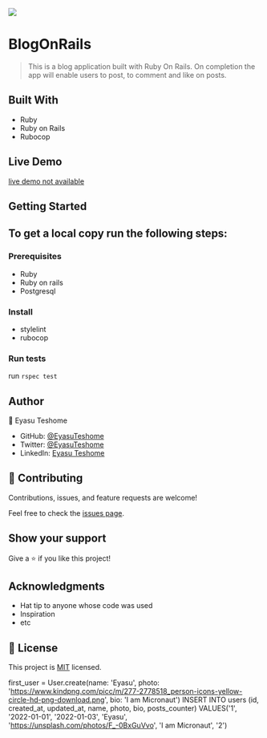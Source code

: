 ![](https://img.shields.io/badge/Microverse-blueviolet)

# BlogOnRails

> This is a blog application built with Ruby On Rails. On completion the app will enable users to post, to comment and like on posts.

## Built With

- Ruby
- Ruby on Rails
- Rubocop

## Live Demo

[live demo not available]()


## Getting Started

## To get a local copy run the following steps:

### Prerequisites
- Ruby
- Ruby on rails
- Postgresql

### Install
- stylelint
- rubocop

### Run tests
run `rspec test`

## Author
👤 Eyasu Teshome

- GitHub: [@EyasuTeshome](https://github.com/EyasuTeshome)
- Twitter: [@EyasuTeshome](https://twitter.com/EyasuTeshome)
- LinkedIn: [Eyasu Teshome](https://linkedin.com/in/EyasuTeshome)
## 🤝 Contributing

Contributions, issues, and feature requests are welcome!

Feel free to check the [issues page](../../issues/).

## Show your support

Give a ⭐️ if you like this project!

## Acknowledgments

- Hat tip to anyone whose code was used
- Inspiration
- etc

## 📝 License

This project is [MIT](./MIT.md) licensed.

first_user = User.create(name: 'Eyasu', photo: 'https://www.kindpng.com/picc/m/277-2778518_person-icons-yellow-circle-hd-png-download.png', bio: 'I am Micronaut')
INSERT INTO users (id, created_at, updated_at, name, photo, bio, posts_counter) VALUES('1', '2022-01-01', '2022-01-03', 'Eyasu', 'https://unsplash.com/photos/F_-0BxGuVvo', 'I am Micronaut', '2')

